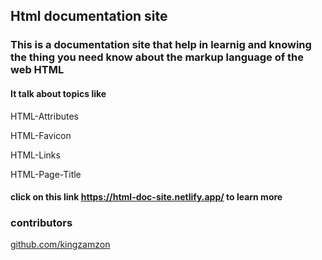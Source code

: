 ## Html documentation site
### This is a documentation site that help in learnig and knowing the thing you need know about the markup language of the web HTML
#### It talk about topics like 
HTML-Attributes

HTML-Favicon

HTML-Links

HTML-Page-Title

#### click on this link  https://html-doc-site.netlify.app/  to learn more
### contributors

[github.com/kingzamzon](https://github.com/kingzamzon)
